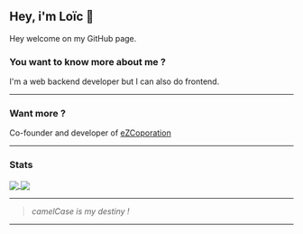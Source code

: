 ## Hey, i'm Loïc 👋

Hey welcome on my GitHub page.

### You want to know more about me ? 

I'm a web backend developer but I can also do frontend.

<!-- 🌱 I’m currently learning some web technologies-->
<hr>

### Want more ?

Co-founder and developer of [eZCoporation](https://ezcorp.io/ )
<hr>

### Stats 
<a href="https://github.com/anuraghazra/github-readme-stats">
  <img align="center" src="https://github-readme-stats.vercel.app/api?username=Loic-Andre&count_private=true&show_icons=true&theme=tokyonight" />
</a>
<a href="https://github.com/anuraghazra/convoychat">
  <img align="center" src="https://github-readme-stats.vercel.app/api/top-langs/?username=Loic-Andre&layout=compact" />
</a>
<hr>

 > *camelCase is my destiny !*
 
<hr>


<!--
![Anurag's github stats](https://github-readme-stats.vercel.app/api?username=Loic-Andre&count_private=true&show_icons=true&theme=tokyonight)

[![Top Langs](https://github-readme-stats.vercel.app/api/top-langs/?username=Loic-Andre&layout=compact)](https://github.com/Loic-Andre/github-readme-stats)


**Loic-Andre/Loic-Andre** is a ✨ _special_ ✨ repository because its `README.md` (this file) appears on your GitHub profile.

Here are some ideas to get you started:

- 🔭 I’m currently working on ...
- 🌱 I’m currently learning ...
- 👯 I’m looking to collaborate on ...
- 🤔 I’m looking for help with ...
- 💬 Ask me about ...
- 📫 How to reach me: ...
- 😄 Pronouns: ...
- ⚡ Fun fact: ...
-->
